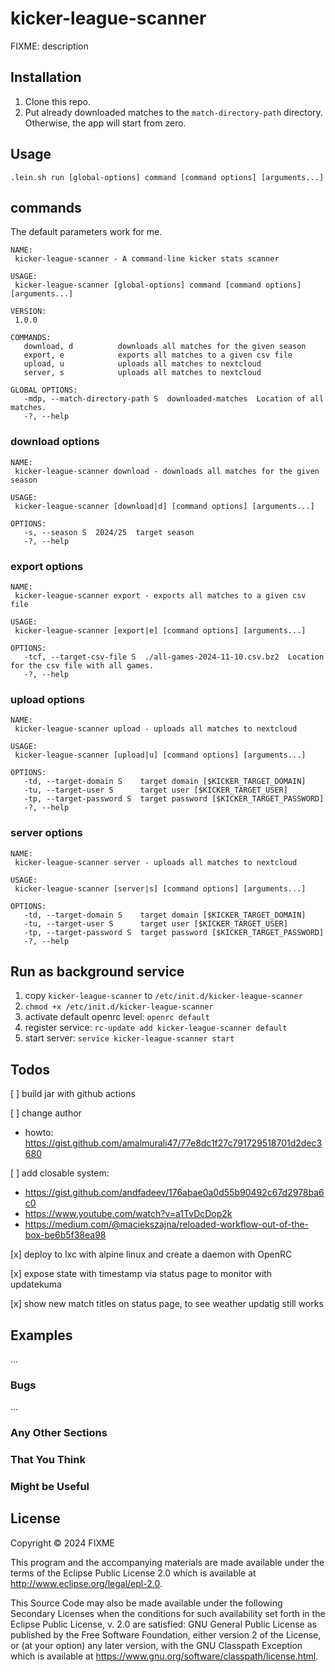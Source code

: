 # kicker-league-scanner

FIXME: description

## Installation
1. Clone this repo.
2. Put already downloaded matches to the `match-directory-path` directory. Otherwise, the app will start from zero.

## Usage
```shell
.lein.sh run [global-options] command [command options] [arguments...]
```

## commands
The default parameters work for me. 
```shell
NAME:
 kicker-league-scanner - A command-line kicker stats scanner

USAGE:
 kicker-league-scanner [global-options] command [command options] [arguments...]

VERSION:
 1.0.0

COMMANDS:
   download, d          downloads all matches for the given season
   export, e            exports all matches to a given csv file
   upload, u            uploads all matches to nextcloud
   server, s            uploads all matches to nextcloud

GLOBAL OPTIONS:
   -mdp, --match-directory-path S  downloaded-matches  Location of all matches.
   -?, --help
```
### download options
```shell
NAME:
 kicker-league-scanner download - downloads all matches for the given season

USAGE:
 kicker-league-scanner [download|d] [command options] [arguments...]

OPTIONS:
   -s, --season S  2024/25  target season
   -?, --help
```

### export options
```shell
NAME:
 kicker-league-scanner export - exports all matches to a given csv file

USAGE:
 kicker-league-scanner [export|e] [command options] [arguments...]

OPTIONS:
   -tcf, --target-csv-file S  ./all-games-2024-11-10.csv.bz2  Location for the csv file with all games.
   -?, --help
```
### upload options
```shell
NAME:
 kicker-league-scanner upload - uploads all matches to nextcloud

USAGE:
 kicker-league-scanner [upload|u] [command options] [arguments...]

OPTIONS:
   -td, --target-domain S    target domain [$KICKER_TARGET_DOMAIN]
   -tu, --target-user S      target user [$KICKER_TARGET_USER]
   -tp, --target-password S  target password [$KICKER_TARGET_PASSWORD]
   -?, --help
```
### server options
```shell
NAME:
 kicker-league-scanner server - uploads all matches to nextcloud

USAGE:
 kicker-league-scanner [server|s] [command options] [arguments...]

OPTIONS:
   -td, --target-domain S    target domain [$KICKER_TARGET_DOMAIN]
   -tu, --target-user S      target user [$KICKER_TARGET_USER]
   -tp, --target-password S  target password [$KICKER_TARGET_PASSWORD]
   -?, --help
```

## Run as background service
1. copy `kicker-league-scanner` to `/etc/init.d/kicker-league-scanner`
2. `chmod +x /etc/init.d/kicker-league-scanner`
3. activate default openrc level: `openrc default`
4. register service: `rc-update add kicker-league-scanner default`
5. start server: `service kicker-league-scanner start`

## Todos
[ ] build jar with github actions

[ ] change author
- howto: https://gist.github.com/amalmurali47/77e8dc1f27c791729518701d2dec3680

[ ] add closable system:
- https://gist.github.com/andfadeev/176abae0a0d55b90492c67d2978ba6c0
- https://www.youtube.com/watch?v=a1TvDcDop2k
- https://medium.com/@maciekszajna/reloaded-workflow-out-of-the-box-be6b5f38ea98

[x] deploy to lxc with alpine linux and create a daemon with OpenRC

[x] expose state with timestamp via status page to monitor with updatekuma

[x] show new match titles on status page, to see weather updatig still works

## Examples
...

### Bugs

...

### Any Other Sections
### That You Think
### Might be Useful

## License

Copyright © 2024 FIXME

This program and the accompanying materials are made available under the
terms of the Eclipse Public License 2.0 which is available at
http://www.eclipse.org/legal/epl-2.0.

This Source Code may also be made available under the following Secondary
Licenses when the conditions for such availability set forth in the Eclipse
Public License, v. 2.0 are satisfied: GNU General Public License as published by
the Free Software Foundation, either version 2 of the License, or (at your
option) any later version, with the GNU Classpath Exception which is available
at https://www.gnu.org/software/classpath/license.html.
